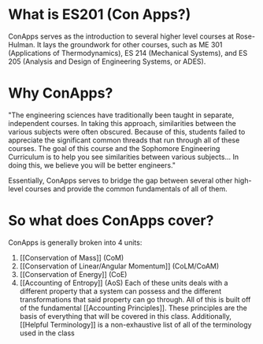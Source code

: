 # What is ES201 (Con Apps?)
ConApps serves as the introduction to several higher level courses at Rose-Hulman. It lays the groundwork for other courses, such as ME 301 (Applications of Thermodynamics), ES 214 (Mechanical Systems), and ES 205 (Analysis and Design of Engineering Systems, or ADES).

# Why ConApps?
"The engineering sciences have traditionally been taught in separate, independent courses. In taking this approach, similarities between the various subjects were often obscured. Because of this, students failed to appreciate the significant common threads that run through all of these courses. The goal of this course and the Sophomore Engineering Curriculum is to help you see similarities between various subjects... In doing this, we believe you will be better engineers."

Essentially, ConApps serves to bridge the gap between several other high-level courses and provide the common fundamentals of all of them.

# So what does ConApps cover?
ConApps is generally broken into 4 units:
1. [[Conservation of Mass]] (CoM)
2. [[Conservation of Linear/Angular Momentum]] (CoLM/CoAM)
3. [[Conservation of Energy]] (CoE)
4. [[Accounting of Entropy]] (AoS)
Each of these units deals with a different property that a system can possess and the different transformations that said property can go through. All of this is built off of the fundamental [[Accounting Principles]]. These principles are the basis of everything that will be covered in this class. Additionally, [[Helpful Terminology]] is a non-exhaustive list of all of the terminology used in the class